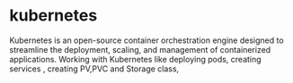 # kubernetes
Kubernetes is an open-source container orchestration engine designed to streamline the deployment, scaling, and management of containerized applications.
Working with Kubernetes like deploying pods, creating services , creating PV,PVC and Storage class,  
